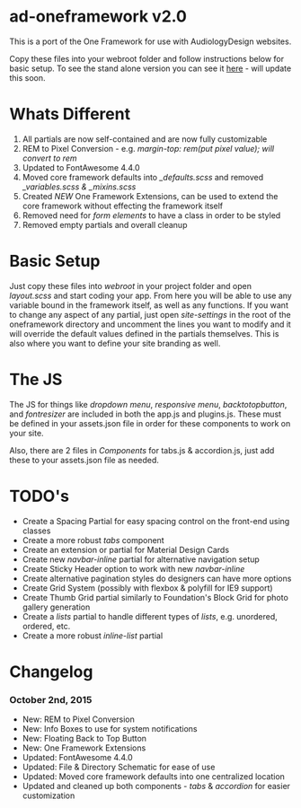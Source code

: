 # ad-oneframework v2.0
This is a port of the One Framework for use with AudiologyDesign websites.

Copy these files into your webroot folder and follow instructions below for basic setup. To see the stand alone version you can see it [here](http://staging.34one.com/one-framework) - will update this soon.

# Whats Different
1. All partials are now self-contained and are now fully customizable
2. REM to Pixel Conversion - e.g. *margin-top: rem(put pixel value); will convert to rem*
3. Updated to FontAwesome 4.4.0
4. Moved core framework defaults into *_defaults.scss* and removed *_variables.scss & _mixins.scss*
5. Created *NEW* One Framework Extensions, can be used to extend the core framework without effecting the framework itself
6. Removed need for *form elements* to have a class in order to be styled
7. Removed empty partials and overall cleanup

# Basic Setup
Just copy these files into *webroot* in your project folder and open *layout.scss* and start coding your app. From here you will be able to use any variable bound in the framework itself, as well as any functions. If you want to change any aspect of any partial, just open *site-settings* in the root of the oneframework directory and uncomment the lines you want to modify and it will override the default values defined in the partials themselves. This is also where you want to define your site branding as well.

# The JS
The JS for things like *dropdown menu*, *responsive menu*, *backtotopbutton*, and *fontresizer* are included in both the app.js and plugins.js. These must be defined in your assets.json file in order for these components to work on your site.

Also, there are 2 files in *Components* for tabs.js & accordion.js, just add these to your assets.json file as needed.

# TODO's

* Create a Spacing Partial for easy spacing control on the front-end using classes
* Create a more robust *tabs* component
* Create an extension or partial for Material Design Cards
* Create new *navbar-inline* partial for alternative navigation setup
* Create Sticky Header option to work with new *navbar-inline*
* Create alternative pagination styles do designers can have more options
* Create Grid System (possibly with flexbox & polyfill for IE9 support)
* Create Thumb Grid partial similarly to Foundation's Block Grid for photo gallery generation
* Create a *lists* partial to handle different types of *lists*, e.g. unordered, ordered, etc.
* Create a more robust *inline-list* partial

# Changelog

### October 2nd, 2015

* New: REM to Pixel Conversion
* New: Info Boxes to use for system notifications
* New: Floating Back to Top Button
* New: One Framework Extensions
* Updated: FontAwesome 4.4.0
* Updated: File & Directory Schematic for ease of use
* Updated: Moved core framework defaults into one centralized location
* Updated and cleaned up both components - *tabs* & *accordion* for easier customization
